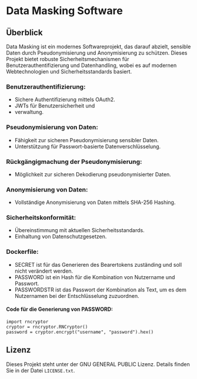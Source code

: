 # Data Masking Software
## Überblick 
Data Masking ist ein modernes Softwareprojekt, das darauf abzielt, sensible Daten durch Pseudonymisierung und Anonymisierung zu schützen. 
Dieses Projekt bietet robuste Sicherheitsmechanismen für Benutzerauthentifizierung und Datenhandling, wobei es auf modernen Webtechnologien und Sicherheitsstandards basiert. 

### Benutzerauthentifizierung:
- Sichere Authentifizierung mittels OAuth2.
- JWTs für Benutzersicherheit und
- verwaltung.
### Pseudonymisierung von Daten:
  - Fähigkeit zur sicheren Pseudonymisierung sensibler Daten.
  -  Unterstützung für Passwort-basierte Datenverschlüsselung.
### Rückgängigmachung der Pseudonymisierung:
- Möglichkeit zur sicheren Dekodierung pseudonymisierter Daten.
### Anonymisierung von Daten:
- Vollständige Anonymisierung von Daten mittels SHA-256 Hashing.
### Sicherheitskonformität:
- Übereinstimmung mit aktuellen Sicherheitsstandards.
- Einhaltung von Datenschutzgesetzen.
### Dockerfile:
- SECRET ist für das Generieren des Bearertokens zuständing und soll nicht verändert werden.
- PASSWORD ist ein Hash für die Kombination von Nutzername und Passwort.
- PASSWORDSTR ist das Passwort der Kombination als Text, um es dem Nutzernamen bei der Entschlüsselung zuzuordnen.
#### Code für die Generierung von PASSWORD:
```
import rncryptor
cryptor = rncryptor.RNCryptor()
password = cryptor.encrypt("username", "password").hex()
```
## Lizenz
Dieses Projekt steht unter der GNU GENERAL PUBLIC Lizenz. Details finden Sie in der Datei `LICENSE.txt`.
